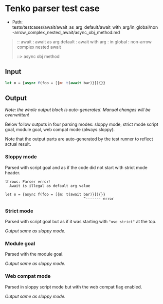 # Tenko parser test case

- Path: tests/testcases/await/await_as_arg_default/await_with_arg/in_global/non-arrow_complex_nested_await/async_obj_method.md

> :: await : await as arg default : await with arg : in global : non-arrow complex nested await
>
> ::> async obj method

## Input

`````js
let o = {async f(foo = [{m: t(await bar)}]){}}
`````

## Output

_Note: the whole output block is auto-generated. Manual changes will be overwritten!_

Below follow outputs in four parsing modes: sloppy mode, strict mode script goal, module goal, web compat mode (always sloppy).

Note that the output parts are auto-generated by the test runner to reflect actual result.

### Sloppy mode

Parsed with script goal and as if the code did not start with strict mode header.

`````
throws: Parser error!
  Await is illegal as default arg value

let o = {async f(foo = [{m: t(await bar)}]){}}
                                    ^------- error
`````

### Strict mode

Parsed with script goal but as if it was starting with `"use strict"` at the top.

_Output same as sloppy mode._

### Module goal

Parsed with the module goal.

_Output same as sloppy mode._

### Web compat mode

Parsed in sloppy script mode but with the web compat flag enabled.

_Output same as sloppy mode._
